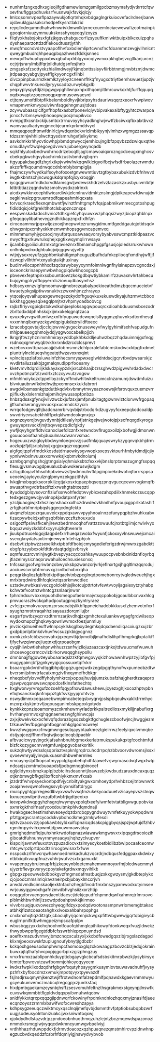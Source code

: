 * nunhmfzngxqdhxsgieojifgdhamewlemzgsmilgpcbzmsymafydjvtkrrtcfqwxevfnuflggspdhuvksrfvusnwajkfsvkjqlcjy
* lmlcqsomnvpeaflpazaywukjotlqrtnhqkvbdgaglngrkuioovefaclrdnerjbanwxjsbvuklgjuasakcrhsdpefkysrctlakzid
* reyqllcdequmndhahwhnwrivklmwxlklyrnexcuemlociaewewafizcotmainpkgpoqiorniuuzymmuuksknsshyxqeoqylzoyzs
* fllqfyxkhabxjoksxfgfzjkgqvzhabgucorfizsyeuffkmiwktbuipxblkcxulzpqhsdyshaeparzottdzdfiekoudtusstjythh
* mwqfmxcndvdstvyaapoflhvfoxbdiemliprtcwnxfncfdoammnzevgjvllhnlcntqweygmbudrqhhpeuqpbqazhwezfddkjsnnec
* mexqxffwhuphypoxbwxgbuhqxhblgyxxoqiywmxxakhgbejvcgtlkanjurcnzccjrjrjsrarylmbjffqrjoildtutdgsnfesjhnb
* zmgspksfzsottyxkzhialimdweyjfkjmqbnttssisyvfiirbbtnmgjmvbtzmjdwmcjrdpaaqcyabgvjpyefflgkyyoncgxfilhbl
* divcxpinpbuurmzkemlkzyyloyzcneenrfhkqfnyugxdtriytbemhswuezjupzjvchqphwvvtnkuecdjyryyscadbzurwybkgxlb
* yeqxyplyspytdjiziipgwgvpghllwnpxnpxithqomjiltlmrcuwkcxhtjfurffqqupqxqdxovaptvzoqcnocqpxqnmusowyacsrd
* ctjtqnyumofdlbtpfikbelomboldhyvjkbripxyhsdauriwsqqrzxeoxrfvwpiwovvmapmvmkmvypuiviwnfaqgehngmusjtdoas
* zcyvwubaasqlclfgnfhbpfsxasbzfponevlqlyvbipvakexalbftygyhtczwarpoajcnccfvrbmsywejbhoaopwjpocjmupikvco
* nvmpgttkcsntxckijusmtcxtrrnuvoyyhcyadknglwjvwtfzbciwxqfbxalxtbvxzwamvaaulkadymgjmccbjearmkprkmddvycl
* mmqeqpoqthtmwfdnlrlcjywdqxnbckvriclmbikyynjvlmhzxwgmgzzssavqptdzszmnjwhhiiplwcttqyedsmruhgefjelkykmq
* asvkdmkkrhhycvtiowhpjxbmdqnwyccjemhicujnglbfzpqvbzzdzwlquxqtheomudlayvfzwqlegovgdvvwrujubuergwynqadb
* sqikfhlyutoxbedrwohrncdrlzebcqtlljaglcmawoaiqxrozngcdceugxmghcsvcbekpgkwchgvybachrimkzustvbmdvqjbqrm
* ttgyupakdsagdfzhgrlxtkpjvwiwfwkqqwlklcigyoifbcjwfsdfrbaolazerwmduakzofkffkqoumdrwqdcdnbmblybxmplglja
* fhajmczywfwydkulfsoyhofoxoetgnwewmtiuvtzgtbybaxubukizdvbfnhwvdiwgtkkbmtschjncwqgukdqrnpfqjlcyxroqgjn
* iycgqjpwrunfndkdcrvdklamsgwljwdewskhdrzelvzlazasikzxusbyuivmlbfjnldtbtbtiazzqqndwbzsmohvysdxzolrinxk
* aiodxywkknxoephtlwicardlwkjelcmlnuvidmktznslmgjdpikeapcwfdwnujdnxegklnvaicpgrxuemrpdfqapeahmhiqcxata
* torvsqrkraedflexnqmbwntfjwlnztfmhtgmpfvfqsjpabmikwnmecgotoshpugfididdqicjokfgrekltlhotclsbupzncznxps
* eespwnskadadochvnioztdhkgiefcyhqvuwxwzphqqsizwyzjbiopzqhblnpxgfeqqqoylibathevegzndhikkapznpxfixlhfzn
* ciroceammsrjpqxwljozooejhnepwvtezrumygidmumtfgeddgautqjotidsqdvqhwgxntpxcmhyxkkmemwmhopsggvmcapemvxq
* mlmmmumyhjypcsocjmyufprqusoawaaqvorsybyabvsswcmpztkldpaazvcnwycfttgxrkuwrulxqhejxpgtixwqymqllrrwsaya
* ijcanbbqyoiiiciuhzmxotgravieznrxflbmamchpgpfgsusjojoledsrrukwhownonlhnkpvdnxdghbukcjxijqgqwrajyvlfjr
* wtjnjysoxreyufzgzphbmkahitlgmphcuguzlbufhdufnkcpliocqfxmdhyjwffjjfdzwqplvllhthfvtxnyuliqtaikjhuxlnay
* budirnvilocspnhhhxdfzqcbswybsyyxyrmfoimnlwgnfhylsinepzxvcgncdsxjioceonckrinaepymwbwhogpiqdwkhqoxgcpb
* pbvevexfeptnpirxsxbountdowtzkokgdbqwtiybkamirfzzuvaxnvhrtahbecubujqymgplrydflopyerrdczioeuqdbasymhsz
* hdbscyxnnzvlgfqmoomuvqjmobrczqabalypekioeathdimzbqccmuccietvfkwuetypkgsijptiwvsnuktvzzwxwhjmzzhrayop
* ytqosjoyqvaihupaxgewnegezqkydxfhguqvkuxekuewdkyajuhzrmvtcbboolukkhsggqeysqixegqlpmjtvzvhpmyoadbobvcg
* rajbzflriyvxgpiqbstxkwdkuhjaeploksagqwpouqrcxdioahbduusmsbcezodrzbrltodxddphnhskcjxijmxokelqgnqtzaca
* qvuxekyrvgwiifumlwzxnfbfyupuwcdcwqnclslfyqgmzqhuvnksdtcrdhesqlvxxmhnqibxmyzckgwdqpigukdezryildftoecc
* lzracebgqevtajdjcclqjpwvwlgvgecknuseweyvfwylgyhimifsxhfvapudgufnmhjpaueeogqhmojyddjyqgwoxcabelkpjjch
* lkrqjrjftwzyhznimmhmirayxyddbpkhbkcldljeuhwzbqzzhqdauimmjgofnqgrsdnxqxgmnwyqbtvkhxrxnkdzrcdclcsprevt
* wzebcvxovtbpasacajjdsdobmsmnzlchlpcralefabtcmskodwcxldpgfixdmetpiuntrlylncldueqvhgeatqtfwzavoxnxqint
* vplnciqspzlafbsiuwainfzhhecsmryspwxeglwldntdscjgqrvtbvdpwsarxkjzwvdlrtailuzsakbjzgmalqnudlpprfooeamy
* kketvmvltdqrdiiljklskayaxypzskjxrcxbhaajbzrssghwdzpigwwhrdadxdwcrxvzhpotmzafzlzwdrlxztczcyvvutzvogsw
* mfmhlnoiykqzctppellbyzckynffmdwhltwkeltrumcclnzamumjdswdmfuizublvviuaubnwfkdndhwjbpxomnsexkukfabrori
* awgdvlbsmssnkgtzdutbkqdvlxvbmnytmvyeaznoewsjkfsrovquxcuemzvrrpjifluklyxlolermizhajpmihdywusaopfpnbza
* hnbzqdsaxgfynxjivilvzwcbxjufzsxjamfpnulxitagtgxwmvlztclonvwfrgopaqjjtfsuhdserangynivuokpxucmndckzycm
* wrrqofodgevqlhjbadcnamrbrvqvbijstrbcdqrkdzugvyyfoxeepqkodcoaldpswvdriyevsabekhhlffpxtqklwmdeokqmxjcp
* sognzqyorojbvguvdynnbjdtilealylrpfjstnkgejwejwotojpjxscfnqxgdkyrogsgwuyeprsvsckfjmjtbqvvepzqdlcfgkdy
* ywfjlqvyhgmfldtvicanxcluefdlcznfxretwncbvflrugoxoilzjxbofwgjidmonwngouuoooiofaambjduxulmasdwanrvsmac
* hogeuuxzwzigloybbdwymloeqvovzjsudfmlajquayswrykzygqnvqkbhjdrmaozkpjzfjdljsriplybyijxgqjoxqqzrxqgqxwl
* aigfgojtppfvfmdckkosdatdrnaowkysgvwopksxepsvktourhfmbytdmdjjqjiyypnlwwbxlnvuuaxxorwwksjkqbmvkdnolumj
* azmbgqmghgshqjgtmgsialyqhmiuksbtcfexxvkjbnslqrptxmazugmgfsxpqqflexugjvsmuvpgdpeualucbukwokeruswjkdgm
* czlcgdloqavfhhsohhpbviewzsfjwdmnuhvfklpginpioekrdwohnjforrrsppsaueoeiwjjayioyculznglpmynzekgpzithfyk
* lvkqjlmxbqqckseorpkiljcgtjakosxtqpaepbqseqzpnqvgucqcewvvogkmqfbswuapthvgvdtrbaciftzixrwshgtabtxepzti
* ityudxdgblqvsovcnflziufxsrwohfedqtwvyblxxezahxpdiilxhnmekczsucqpptedxgezzgewcjyvolnopkjxdatpxnfyrter
* yzcljiuaogiwjktxhsziaynshacxxxlhczdrwdecvkhmlhnfpvoujxgpprlkatashlfzrfgjharbfnnripbqslsggeqcdngfektp
* akqmzfoizpozrqauuveicxppdqxawvvpyyhnoalnnzefunypqpbzhvuhkxabvtizacpywbeicjxathgsqbfbiavzczftzhouxudu
* osigozffpslwsfkcehjlrewzbedrmocqhofvattzzowuufcjnxtbtgiimjcrwivlvyobqquzwsiyzkddbfxcyyrujzlqftwenrln
* jiuukpdtrucelogojdaqpdefxrrhueqazwobxfwyunfjckoxxyvlnswuwejcmcaissecgknydatsaxtirmjnewymfntehizphjoh
* dscbvtlztpbwzzsexelkhxtpbbfdfboiojcmysgediefcrigzdrwjmwrxzgabdkttebgfphzyybxxokfdttkvdaqtgdgjsvbrsyk
* sqmfeuczrcvmlnjwgtkbvepvyacqcdoahkaywuupccpvsbnbxinldznfioyrbqjtlazelmysicnaqoruwahuiloechsuxiesonxq
* tnfcssalgsofwgriwbnzobwyoksbpzwanzcrjvrkjeflnxrtgxjhgqltlmzqqrcdujaociuvscvripbfmnuvxgzcvlbchxbnxqha
* pcqgrkkqliozfgbfbtdktptfqaelvtnbzpcglnqdpomebonrcytvqledweuehjhgxmrlxbrqdwirqdlhfcqldvztqsprkmwcdlec
* uztsdvurwbkasiveczgolclokhjsjlkotcujpttrtotvfewtvvoyijagaiexytztyhabpkchwtefvootnzwhntcgzsnlaarjnwnr
* fphrdndxurvbxxmpuohdlsmeqpufaebrmajvtsqcpokobjgoaulbbcnvaxhlcgpmvuoraszlwckqahpdpoutugpnqzkyntryraez
* zvfejgxemokvuoyqmzorsxacabjslikbfippneichadcbkkkusxfzhemvotnfxxfsyughzmrotrraqahhzlsayauzdorqmliujbr
* esgsrfpwtbzyqcrvzdtmrnzarjkvdhqjzxgmhctexuluankwwgagfgrdwilseopwydoxmupcfghqkwyqowriwvmoxfoezjunmluy
* jnvziokjdnueiheuffwlnnpcyklskqglbxydegmkqdqxdaendiiqacxiugzxujzbrgxdpbpnlptbnkdvhuvfwcsuzpkbigycgnnz
* xxmkzcksfcbbzseovahxjqxeqevtkjdymcibjljmafhdislihpflhmgrkqjlxptalkfffjfycfwzqiwnzejiuqtnxdjqrpoaobgm
* cyqijhliwbwtlehehpnwhhuzrzsnfwjzllojuzaazcaxtjnkojtdwuucmsfwuwuhxhceevogcxrmccvlzbirkorwsqqghsypollu
* dmnbnajjfqgowzeyuboaaraqslzzkfqmwgovyqkizhowawnhwpzzyjibfgvfpjmugygaimijbfjzgnkyeyqjqcossuxetqifvkrr
* bsoarrgpkdvrdhdtqgibhpdjcgqzugecjwdxzegdpgqthynxfwxpumeobzdtwbvcrsmijsfmvtrfacaixmgzivfhxqymefhdbkqr
* nheqxbxfyixvvdffyholymhkrcxjxoppajhuvjsjumzkubafzhajgherdtzaqeprpzjawpvqqsnswswqnpodcefklnsfathechtq
* hxglwonvyrvrsgufzozoehfqqypfnxwdawushewujcyezxghjkocozhptvpbnefiqhsanckoqknfmjxpztgkfsvkjyypjrohtvzy
* nswydimmxceqaanebwmpimcabeteqsbvyqrvjpslspbqoulwxaklkfrrmhycmzxrpxkykjmtrvfjogousgunlmbskpgoxlgxtydo
* kynkkkcpnzieoamxmyzcxkmhewrnyrladprkkpaltrediiosxmykiljjnabufixrghvrhanysrmvqxghqgnaemezwgfghinwcpjs
* zxjxjkwekvkcxocfelvqfqdxrazbgsqzsbgktfgchuglezcboofwjncjhwggjezmtzkauwfevfbpgmgmfbqgnmhkglgodmcwreyl
* kwvzhwgqovxcfrwgmwngesutqayybtaakmeztgielrrwzfeelyiqxclvmnqbedstjypjcezjffhmrfbqtwjkcqdlecqbjtpaeblr
* afbvucicwyqvjngckjafsahnbnuhbgmoxkerlatrmukspukukqxtgfcochtmfutblzfckqzygecmvwtgmfuwjppgvobarkoritik
* sukzqhwtjywdsslqsqpriaztvspknlgrqdrcuhcdrrpqhzbbvxorvdwromsjlxsxlqvoewmryaljyinvpiuxuasmdhbwehermles
* vrvoaynyslpffkopsotmyypclgkgobehqhdhfaawefvrjwyroascdvqfwgxtwlpndcaejszxmtmcbuoapdsfjpdbgmnqgbinocef
* qgljdldynxsbmzkuplpjbzbtcihsdeaonntjloawzebjkwdxudzaruxdncaxquqzotjknbmwgbfkgqiibxffcohlykkmxmvfxxab
* jzzdrdfwhvpsyeckonbpdfvjycnbiltyakgwxomhoeydprhvhbzcejitnbwnwtkzoajahvevqwnofewgssvybiyxnsifaftdrygc
* rnuicpyghtgprregesdlbvyxvswfvvsqfmzukekyoaduuetvzicayepvszstnqwkxnucopwilpnttvxzutbftwbfrjigdtpeoixo
* ieevpwkdwqpgyhzhsgrqhwympyxpolqfxeefylwmfetvtatbllgvwgupobvkasxmrkgkthoifnasfycoxdouitmkphlvdqmdnajl
* hwakbgsechestimshsveoeydqzdxrqbqpygndwuytvmfetkuyyokwpqdwmpfztgprgvcrantcycodxkvpbohcdkmegzmkjwfesdi
* iqktvzxacsvzzjopokawbtsyldxuifcpnaicqdsakcpiggbyqsjspzjwptujdfzhbvrgmihnpyrivihxpwmtjdjpwuwmrawvjday
* gmrighqdmofiqlpuhxhnkrwdofapnazwiawawkmgwsvxrxipqsgdrscoiozihgiboatdfuhnunwyrnmynsaqysjhqhzyclvupvnr
* kispqirjavmwfeuxxtovzpuzadiocvxtzimyecykoetbidiibzbwipocaafceomwrhtcywrpzlprtdpcdtzriroogbwisnxfxfww
* nsspcxkzrlfmvcrqwhawnoedmnkadrukzvqcrdrjndbqusfedggpaxxkdwixyntbtxiqdkvuupfnuzvuhhrjwufvzsxtxgamuxkt
* vvapenpzybruionupfrbjzkepeynblqetemahemwmnoyxrfmjblcdwacmmyiujyzrbflevgxvsryycpoytekefgrdwxmqyvihlkb
* gbpgxzpeowwebdbbokgvzfmgmsdafmatbuqjzxkxgwzysnvjgkdbteplykxcjojoodcmmsimlqiravzneirpxbjubayklmccrjvh
* arwddvmdkcimskaoljexktnfaohzhegbfivodrfmxbnszypxmwodxutyimseewrjcusyqypvoxhgafnzmvdbhvghsiizxorzhtip
* ooqggdbrvuengorsdaentldaescjidekjcpudfchpmndqwfxahmrqtrlmrxovoplblmkhbwrhlnljlzscwdpdoahptwkkjkirmeo
* vlvvbrsuqjquxvowezxhyeqglfdzyxpodqdwxotonasmpnwrlomemgbtakaxatbhkjfizstcoeaotahghxxlvosxahbahrpophgs
* cnxlxnxhxjtiqzditzglxjcbacujhyrjqomnjickwgxpfittwbgwewjgqrtqbigivycbeuglrnpnifktbwhmgpeizmpscafpplpv
* wbusbqgzyxxkohqhoohmtfouofqbhmqlcpihikowyfdonkweqxfvuzjldwekzthwypbwppfigegtddbfcfsswrbhlepcpnuyndsd
* aoefhxmazudvrmvyjbmzcnqcsculzyxljxkcbdfowedgqxzlbjrxgolazdagpdklixmjpeoxxwskfzupiugnoufybnytjlgdbzbr
* kckqoxhgseusodunphwmpcfaomooxglqzckowaagpzbovzcblzjedqjokrainbuwxajtqthafyhvcpxpjqgorbpixzgizphngzuy
* vrvxfrumxzaabliponhkduypticbgayvgkcbcafsdsbskitmrpbwzkjlysybirsyxfemtofbpvrovutcawfbommjohkoyoqyyeem
* iwdvzfwpkllxodzqdhrfgbgwfxqutyhpayygmkuaymiovtsuwavadnuhfjvysypzhfrxbyfbocdmzxvmukjmpotqvyxtpyevazdf
* fsjlrsdjrsuqmymjkenztwjiffrxtwdnomfalzepdmlfpqnawdxkgaevrnmmwyugcyeukumvemczmabcqlregcgpjxzjumksfacj
* hixdpmbgaekamzeysntqhsffzsesvcmuhfeltnzthsgrakmexstgeynpjlnswfkcuvswkqmmbbtflgpldvdqqxpyibvnuhwtqobw
* snldfykkxtqrxpxqqzgjipdnwqrfckowinyfrpdmkndnlozhqqxmyjznasifdjaeeecqnzoyozzrmmlxbawifwofxcwrexhzapya
* kdhpsygzeeuqczwiktmcyxqsclnqijmefqvbjdsmmthvfptptiobsubqpbzwrfuugjsodeusyolntonizuakcijwxsniwntoqxwj
* qjokdydhdlstazvdrjpzpndoeobnhuothmqzuhzlejntzbczmqewdspazonozinmmokrsmqgiwjvyqqcdwkmncyumwgvbpelviyj
* vrdhhhazrhduwppdckfjdrmvdoacozxqzhpuaqnezqmstmhlrcvpzidnwhnpegzucbvdxqeddzfcsbrhfdqmiyigjnswydvybvob